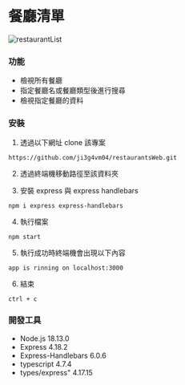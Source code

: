 # 餐廳清單

![restaurantList](https://i.imgur.com/cXGTYKK.png)

### 功能

- 檢視所有餐廳
- 指定餐廳名或餐廳類型後進行搜尋
- 檢視指定餐廳的資料

### 安裝

1. 透過以下網址 clone 該專案

```
https://github.com/ji3g4vm04/restaurantsWeb.git
```

2. 透過終端機移動路徑至該資料夾

3. 安裝 express 與 express handlebars

```
npm i express express-handlebars
```

4. 執行檔案

```
npm start
```

5. 執行成功時終端機會出現以下內容

```
app is rinning on localhost:3000
```

6. 結束

```
ctrl + c
```

### 開發工具

- Node.js 18.13.0
- Express 4.18.2
- Express-Handlebars 6.0.6
- typescript 4.7.4
- types/express" 4.17.15
